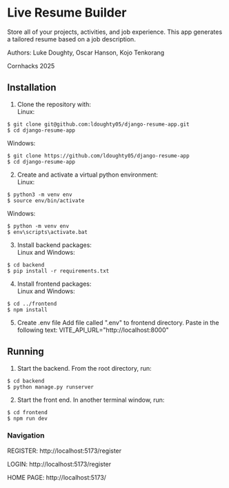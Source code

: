 # Live Resume Builder
Store all of your projects, activities, and job experience. This app generates a tailored resume based on a job description.

Authors: Luke Doughty, Oscar Hanson, Kojo Tenkorang  

Cornhacks 2025  

## Installation
1. Clone the repository with:  
Linux: 
```{bash}
$ git clone git@github.com:ldoughty05/django-resume-app.git
$ cd django-resume-app
```
Windows: 
```{bash}
$ git clone https://github.com/ldoughty05/django-resume-app
$ cd django-resume-app
```
2. Create and activate a virtual python environment:  
Linux:
```{bash}
$ python3 -m venv env
$ source env/bin/activate
```
Windows:
```{bash}
$ python -m venv env
$ env\scripts\activate.bat
```
3. Install backend packages:  
Linux and Windows:
```{bash}
$ cd backend
$ pip install -r requirements.txt
```
4. Install frontend packages:  
Linux and Windows: 
```{bash}
$ cd ../frontend
$ npm install
```
5. Create .env file
   Add file called ".env" to frontend directory.
   Paste in the following text: VITE_API_URL="http://localhost:8000"
## Running
1. Start the backend.
   From the root directory, run:
```{bash}
$ cd backend
$ python manage.py runserver
```
2. Start the front end.
     In another terminal window, run:
```{bash}
$ cd frontend
$ npm run dev
```

### Navigation
REGISTER: http://localhost:5173/register

LOGIN: http://localhost:5173/register

HOME PAGE: http://localhost:5173/
